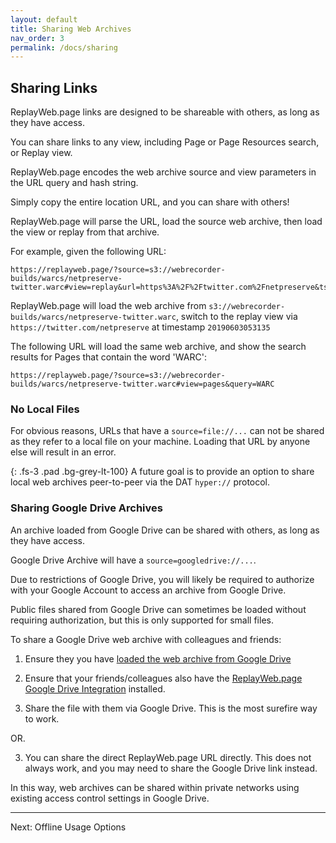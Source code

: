 ```yaml
---
layout: default
title: Sharing Web Archives
nav_order: 3
permalink: /docs/sharing
---
```


## Sharing Links

ReplayWeb.page links are designed to be shareable with others, as long as they have access.

You can share links to any view, including Page or Page Resources search, or Replay view.

ReplayWeb.page encodes the web archive source and view parameters in the URL query and hash string.

Simply copy the entire location URL, and you can share with others!

ReplayWeb.page will parse the URL, load the source web archive, then load the view or replay from that archive.

For example, given the following URL:

```
https://replayweb.page/?source=s3://webrecorder-builds/warcs/netpreserve-twitter.warc#view=replay&url=https%3A%2F%2Ftwitter.com%2Fnetpreserve&ts=20190603053135
```

ReplayWeb.page will load the web archive from `s3://webrecorder-builds/warcs/netpreserve-twitter.warc`, switch to 
the replay view via `https://twitter.com/netpreserve` at timestamp `20190603053135`

The following URL will load the same web archive, and show the search results for Pages that contain the word 'WARC':

```
https://replayweb.page/?source=s3://webrecorder-builds/warcs/netpreserve-twitter.warc#view=pages&query=WARC
```

### No Local Files

For obvious reasons, URLs that have a `source=file://...` can not be shared as they refer to a local file on your machine.
Loading that URL by anyone else will result in an error.

{:  .fs-3 .pad .bg-grey-lt-100}
A future goal is to provide an option to share local web archives peer-to-peer via the DAT `hyper://` protocol.


### Sharing Google Drive Archives

An archive loaded from Google Drive can be shared with others, as long as they have access.

Google Drive Archive will have a `source=googledrive://...`.

Due to restrictions of Google Drive, you will likely be required to authorize with your Google Account to access an archive from Google Drive.

Public files shared from Google Drive can sometimes be loaded without requiring authorization, but this is only supported
for small files.

To share a Google Drive web archive with colleagues and friends:

1. Ensure they you have [loaded the web archive from Google Drive](loading#loading-remote-archives-from-google-drive)

2. Ensure that your friends/colleagues also have the [ReplayWeb.page Google Drive Integration](https://gsuite.google.com/u/2/marketplace/app/replaywebpage/160798412227) installed.

3. Share the file with them via Google Drive. This is the most surefire way to work.

OR.

3. You can share the direct ReplayWeb.page URL directly. This does not always work, and you may need to share the Google Drive link instead.


In this way, web archives can be shared within private networks using existing access control settings in Google Drive.

<hr>
Next: Offline Usage Options


